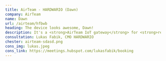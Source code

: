 ```yaml
---
title: AirTeam - HARDWARIO (Dawn)
company: AirTeam
name: Dawn
url: /airteam/hfbwb
heading: The device looks awesome, Dawn!
description: It's a <strong>AirTeam IoT gateway</strong> for <strong>remote monitoring of heat pumps and boilers</strong> and other IoT innovations.<br/><br/>Interested?
consultation: Lukas Fabik, CMO HARDWARIO
chester: airteam-sdasd.png
cons_img: lukas.jpeg
cons_link: https://meetings.hubspot.com/lukasfabik/booking
---
```

